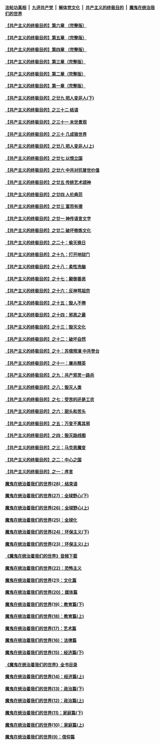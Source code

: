 

####  [法轮功真相](../../../../basic/blob/master/README.md?t=04030601) &nbsp;|&nbsp; [九评共产党](../../../../9ping.md/blob/master/README.md?t=04030601) &nbsp;|&nbsp; [解体党文化](../../../../jtdwh.md/blob/master/README.md?t=04030601)  &nbsp;|&nbsp; [共产主义的终极目的](../../../../gczydzjmd.md/blob/master/README.md?t=04030601) &nbsp;|&nbsp; [魔鬼在统治我们的世界](../../../../mgztzwmdsj.md/blob/master/README.md?t=04030601) 

#### [【共产主义的终极目的】第六章 （完整版）](../pages/nsc422/n11428913.md?t=04030601) 

#### [【共产主义的终极目的】第五章 （完整版）](../pages/nsc422/n11428912.md?t=04030601) 

#### [【共产主义的终极目的】第四章 （完整版）](../pages/nsc422/n11428907.md?t=04030601) 

#### [【共产主义的终极目的】第三章（完整版）](../pages/nsc422/n11428848.md?t=04030601) 

#### [【共产主义的终极目的】第二章（完整版）](../pages/nsc422/n11428831.md?t=04030601) 

#### [【共产主义的终极目的】第一章（完整版）](../pages/nsc422/n11417651.md?t=04030601) 

#### [【共产主义的终极目的】之廿九 把人变非人(下)](../pages/nsc422/n11344140.md?t=04030601) 

#### [【共产主义的终极目的】之三十二 结语](../pages/nsc422/n11360535.md?t=04030601) 

#### [【共产主义的终极目的】之三十一 末世景观](../pages/nsc422/n11351129.md?t=04030601) 

#### [【共产主义的终极目的】之三十 几成狼世界](../pages/nsc422/n11348280.md?t=04030601) 

#### [【共产主义的终极目的】之廿八 把人变非人(上)](../pages/nsc422/n11340492.md?t=04030601) 

#### [【共产主义的终极目的】之廿七 以恨立国](../pages/nsc422/n11336944.md?t=04030601) 

#### [【共产主义的终极目的】之廿六 中共对抗普世价值](../pages/nsc422/n11324785.md?t=04030601) 

#### [【共产主义的终极目的】之廿五 传统艺术颂神](../pages/nsc422/n11296396.md?t=04030601) 

#### [【共产主义的终极目的】之廿四 人伦典范](../pages/nsc422/n11296397.md?t=04030601) 

#### [【共产主义的终极目的】之廿三 富而有德](../pages/nsc422/n11283598.md?t=04030601) 

#### [【共产主义的终极目的】之廿一 神传语言文字](../pages/nsc422/n11263265.md?t=04030601) 

#### [【共产主义的终极目的】之廿二 破坏修炼文化](../pages/nsc422/n11245728.md?t=04030601) 

#### [【共产主义的终极目的】之二十：偷天换日](../pages/nsc422/n11238846.md?t=04030601) 

#### [【共产主义的终极目的】之十九：打开地狱门](../pages/nsc422/n11206376.md?t=04030601) 

#### [【共产主义的终极目的】之十八：柔性洗脑](../pages/nsc422/n11199994.md?t=04030601) 

#### [【共产主义的终极目的】之十七：颠倒善恶](../pages/nsc422/n11179782.md?t=04030601) 

#### [【共产主义的终极目的】之十六：反神骂祖宗](../pages/nsc422/n11166798.md?t=04030601) 

#### [【共产主义的终极目的】之十五：毁人不倦](../pages/nsc422/n11166792.md?t=04030601) 

#### [【共产主义的终极目的】之十四：邪恶之最](../pages/nsc422/n11150249.md?t=04030601) 

#### [【共产主义的终极目的】之十三：毁灭文化](../pages/nsc422/n11135227.md?t=04030601) 

#### [【共产主义的终极目的】之十二：破坏自然](../pages/nsc422/n11135214.md?t=04030601) 

#### [【共产主义的终极目的】之十：苏俄预演 中共登台](../pages/nsc422/n11118424.md?t=04030601) 

#### [【共产主义的终极目的】之十一：屠杀精英](../pages/nsc422/n11118442.md?t=04030601) 

#### [【共产主义的终极目的】之九：共产邪灵一路杀](../pages/nsc422/n11114139.md?t=04030601) 

#### [【共产主义的终极目的】之八：毁灭人类](../pages/nsc422/n11108503.md?t=04030601) 

#### [【共产主义的终极目的】之七：受苦的还是工农](../pages/nsc422/n11101809.md?t=04030601) 

#### [【共产主义的终极目的】之六：甜头和苦头](../pages/nsc422/n11096971.md?t=04030601) 

#### [【共产主义的终极目的】之五：万变不离其邪](../pages/nsc422/n11091285.md?t=04030601) 

#### [【共产主义的终极目的】之四：毁灭路线图](../pages/nsc422/n11086284.md?t=04030601) 

#### [【共产主义的终极目的】之三：马克思魔变](../pages/nsc422/n11061941.md?t=04030601) 

#### [【共产主义的终极目的】之二：中心之国](../pages/nsc422/n11047728.md?t=04030601) 

#### [【共产主义的终极目的】之一：序言](../pages/nsc422/n11086077.md?t=04030601) 

#### [魔鬼在统治着我们的世界(28)：结束语](../pages/nsc422/n10936246.md?t=04030601) 

#### [魔鬼在统治着我们的世界(27)：全球野心(下)](../pages/nsc422/n10928319.md?t=04030601) 

#### [魔鬼在统治着我们的世界(26)：全球野心(上)](../pages/nsc422/n10900318.md?t=04030601) 

#### [魔鬼在统治着我们的世界(25)：全球化](../pages/nsc422/n10788205.md?t=04030601) 

#### [魔鬼在统治着我们的世界(24)：环保主义(下)](../pages/nsc422/n10695307.md?t=04030601) 

#### [魔鬼在统治着我们的世界(23)：环保主义(上)](../pages/nsc422/n10688613.md?t=04030601) 

#### [《魔鬼在统治着我们的世界》音频下载](../pages/nsc422/n10635553.md?t=04030601) 

#### [魔鬼在统治着我们的世界(22)：恐怖主义](../pages/nsc422/n10614727.md?t=04030601) 

#### [魔鬼在统治着我们的世界(21)：文化篇](../pages/nsc422/n10597706.md?t=04030601) 

#### [魔鬼在统治着我们的世界(20)：媒体篇](../pages/nsc422/n10586579.md?t=04030601) 

#### [魔鬼在统治着我们的世界(19)：教育篇(下)](../pages/nsc422/n10564808.md?t=04030601) 

#### [魔鬼在统治着我们的世界(18)：教育篇(上)](../pages/nsc422/n10526970.md?t=04030601) 

#### [魔鬼在统治着我们的世界(17)：艺术篇](../pages/nsc422/n10499093.md?t=04030601) 

#### [魔鬼在统治着我们的世界(16)：法律篇](../pages/nsc422/n10485969.md?t=04030601) 

#### [魔鬼在统治着我们的世界(15)：经济篇(下)](../pages/nsc422/n10469975.md?t=04030601) 

#### [《魔鬼在统治着我们的世界》全书目录](../pages/nsc422/n10464261.md?t=04030601) 

#### [魔鬼在统治着我们的世界(14)：经济篇(上)](../pages/nsc422/n10457370.md?t=04030601) 

#### [魔鬼在统治着我们的世界(13)：政治篇(下)](../pages/nsc422/n10448270.md?t=04030601) 

#### [魔鬼在统治着我们的世界(12)：政治篇(上)](../pages/nsc422/n10444576.md?t=04030601) 

#### [魔鬼在统治着我们的世界(11)：家庭篇(下)](../pages/nsc422/n10440961.md?t=04030601) 

#### [魔鬼在统治着我们的世界(10)：家庭篇(上)](../pages/nsc422/n10435448.md?t=04030601) 

#### [魔鬼在统治着我们的世界(9)：信仰篇](../pages/nsc422/n10432159.md?t=04030601) 

